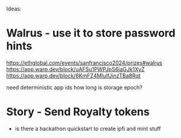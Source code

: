 Ideas:
# Walrus - use it to store password hints
https://ethglobal.com/events/sanfrancisco2024/prizes#walrus
https://app.warp.dev/block/uAFSu1PWPJpS6iaGJk1XyZ
https://app.warp.dev/block/6KmFZ4MlulfJinzTBa8Rqt

need deterministic app ids
how long is storage epoch?

# Story - Send Royalty tokens
- is there a hackathon quickstart to create ipfi and mint stuff
